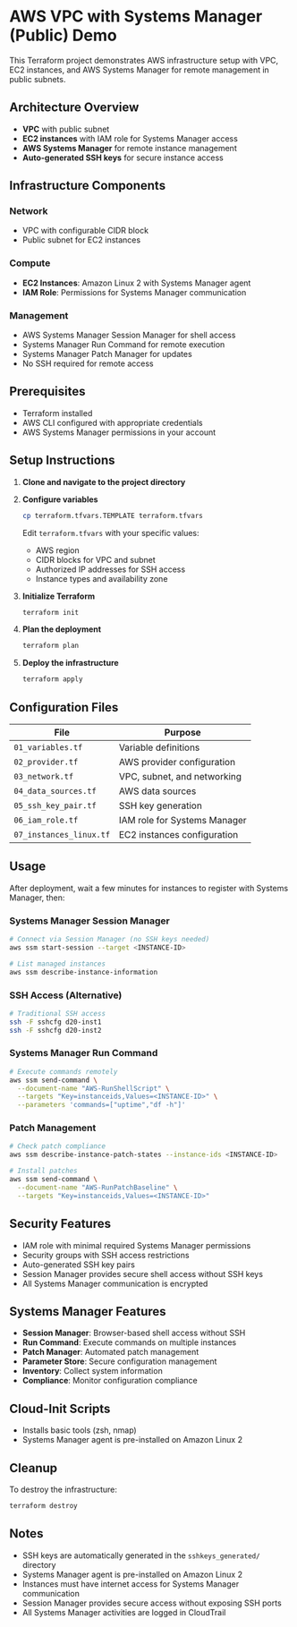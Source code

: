 # AWS VPC with Systems Manager (Public) Demo

This Terraform project demonstrates AWS infrastructure setup with VPC, EC2 instances, and AWS Systems Manager for remote management in public subnets.

## Architecture Overview

- **VPC** with public subnet
- **EC2 instances** with IAM role for Systems Manager access
- **AWS Systems Manager** for remote instance management
- **Auto-generated SSH keys** for secure instance access

## Infrastructure Components

### Network
- VPC with configurable CIDR block
- Public subnet for EC2 instances

### Compute
- **EC2 Instances**: Amazon Linux 2 with Systems Manager agent
- **IAM Role**: Permissions for Systems Manager communication

### Management
- AWS Systems Manager Session Manager for shell access
- Systems Manager Run Command for remote execution
- Systems Manager Patch Manager for updates
- No SSH required for remote access

## Prerequisites

- Terraform installed
- AWS CLI configured with appropriate credentials
- AWS Systems Manager permissions in your account

## Setup Instructions

1. **Clone and navigate to the project directory**

2. **Configure variables**
   ```bash
   cp terraform.tfvars.TEMPLATE terraform.tfvars
   ```
   Edit `terraform.tfvars` with your specific values:
   - AWS region
   - CIDR blocks for VPC and subnet
   - Authorized IP addresses for SSH access
   - Instance types and availability zone

3. **Initialize Terraform**
   ```bash
   terraform init
   ```

4. **Plan the deployment**
   ```bash
   terraform plan
   ```

5. **Deploy the infrastructure**
   ```bash
   terraform apply
   ```

## Configuration Files

| File | Purpose |
|------|---------| 
| `01_variables.tf` | Variable definitions |
| `02_provider.tf` | AWS provider configuration |
| `03_network.tf` | VPC, subnet, and networking |
| `04_data_sources.tf` | AWS data sources |
| `05_ssh_key_pair.tf` | SSH key generation |
| `06_iam_role.tf` | IAM role for Systems Manager |
| `07_instances_linux.tf` | EC2 instances configuration |

## Usage

After deployment, wait a few minutes for instances to register with Systems Manager, then:

### Systems Manager Session Manager
```bash
# Connect via Session Manager (no SSH keys needed)
aws ssm start-session --target <INSTANCE-ID>

# List managed instances
aws ssm describe-instance-information
```

### SSH Access (Alternative)
```bash
# Traditional SSH access
ssh -F sshcfg d20-inst1
ssh -F sshcfg d20-inst2
```

### Systems Manager Run Command
```bash
# Execute commands remotely
aws ssm send-command \
  --document-name "AWS-RunShellScript" \
  --targets "Key=instanceids,Values=<INSTANCE-ID>" \
  --parameters 'commands=["uptime","df -h"]'
```

### Patch Management
```bash
# Check patch compliance
aws ssm describe-instance-patch-states --instance-ids <INSTANCE-ID>

# Install patches
aws ssm send-command \
  --document-name "AWS-RunPatchBaseline" \
  --targets "Key=instanceids,Values=<INSTANCE-ID>"
```

## Security Features

- IAM role with minimal required Systems Manager permissions
- Security groups with SSH access restrictions
- Auto-generated SSH key pairs
- Session Manager provides secure shell access without SSH keys
- All Systems Manager communication is encrypted

## Systems Manager Features

- **Session Manager**: Browser-based shell access without SSH
- **Run Command**: Execute commands on multiple instances
- **Patch Manager**: Automated patch management
- **Parameter Store**: Secure configuration management
- **Inventory**: Collect system information
- **Compliance**: Monitor configuration compliance

## Cloud-Init Scripts

- Installs basic tools (zsh, nmap)
- Systems Manager agent is pre-installed on Amazon Linux 2

## Cleanup

To destroy the infrastructure:
```bash
terraform destroy
```

## Notes

- SSH keys are automatically generated in the `sshkeys_generated/` directory
- Systems Manager agent is pre-installed on Amazon Linux 2
- Instances must have internet access for Systems Manager communication
- Session Manager provides secure access without exposing SSH ports
- All Systems Manager activities are logged in CloudTrail